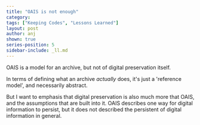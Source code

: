 ```yaml
---
title: "OAIS is not enough"
category:
tags: ["Keeping Codes", "Lessons Learned"]
layout: post
author: anj
shown: true
series-position: 5
sidebar-include: _ll.md
---
```


OAIS is a model for an archive, but not of digital preservation itself. 

In terms of defining what an archive *actually* does, it's just a 'reference model', and necessarily abstract.

But I want to emphasis that digital preservation is also much more that OAIS, and the assumptions that are built into it.  OAIS describes one way for digital information to persist, but it does not described the persistent of digital information in general.






